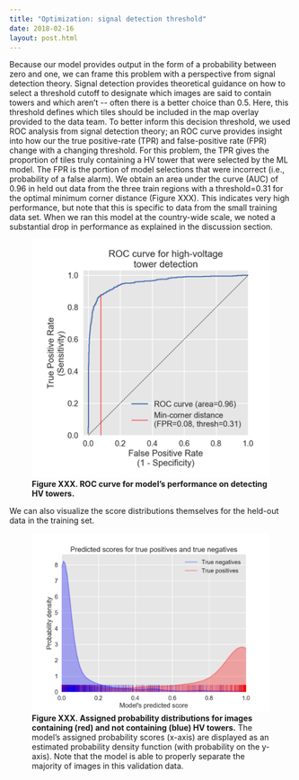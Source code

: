 ```yaml
---
title: "Optimization: signal detection threshold"
date: 2018-02-16
layout: post.html
---
```


Because our model provides output in the form of a probability between zero and one, we can frame this problem with a perspective from signal detection theory. Signal detection provides theoretical guidance on how to select a threshold cutoff to designate which images are said to contain towers and which aren’t -- often there is a better choice than 0.5. Here, this threshold defines which tiles should be included in the map overlay provided to the data team. To better inform this decision threshold, we used ROC analysis from signal detection theory; an ROC curve provides insight into how our the true positive-rate (TPR) and false-positive rate (FPR) change with a changing threshold. For this problem, the TPR gives the proportion of tiles truly containing a HV tower that were selected by the ML model. The FPR is the portion of model selections that were incorrect (i.e., probability of a false alarm). We obtain an area under the curve (AUC) of 0.96 in held out data from the three train regions with a threshold=0.31 for the optimal minimum corner distance (Figure XXX). This indicates very high performance, but note that this is specific to data from the small training data set. When we ran this model at the country-wide scale, we noted a substantial drop in performance as explained in the discussion section.

<figure class="align-center">
  <img src="/assets/graphics/content/results_plots/roc_0129_052307.png" alt="ROC Curve" />
  <figcaption><b>Figure XXX. ROC curve for model’s performance on detecting HV towers.</b> </figcaption>
</figure>

We can also visualize the score distributions themselves for the held-out data in the training set.

<figure class="align-center">
  <img src="/assets/graphics/content/results_plots/dist_fpr_tpr_0129_052307.png" alt="Model’s assigned probabilities for images containing and not containing HV towers." />
  <figcaption><b>Figure XXX. Assigned probability distributions for images containing (red) and not containing (blue) HV towers.</b> The model’s assigned probability scores (x-axis) are displayed as an estimated probability density function (with probability on the y-axis). Note that the model is able to properly separate the majority of images in this validation data.</figcaption>
</figure>
